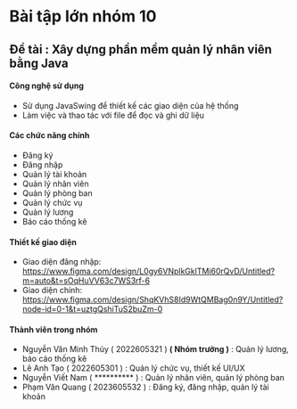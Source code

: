 # Bài tập lớn nhóm 10 
## Đề tài : Xây dựng phần mềm quản lý nhân viên bằng Java 
#### Công nghệ sử dụng
- Sử dụng JavaSwing để thiết kế các giao diện của hệ thống
- Làm việc và thao tác với file để đọc và ghi dữ liệu 
#### Các chức năng chính
- Đăng ký
- Đăng nhập
- Quản lý tài khoản
- Quản lý nhân viên
- Quản lý phòng ban
- Quản lý chức vụ
- Quản lý lương
- Báo cáo thống kê
#### Thiết kế giao diện
- Giao diện đăng nhập: https://www.figma.com/design/L0gy6VNplkGklTMi60rQvD/Untitled?m=auto&t=sOqHuVV63c7WS3rf-6
- Giao diện chính: https://www.figma.com/design/ShqKVhS8Id9WtQMBag0n9Y/Untitled?node-id=0-1&t=uztgQshiTuS2buZm-0
#### Thành viên trong nhóm
- Nguyễn Văn Minh Thủy ( 2022605321 ) **( Nhóm trưởng )** : Quản lý lương, báo cáo thống kê
- Lê Anh Tạo ( 2022605301 ) : Quản lý chức vụ, thiết kế UI/UX
- Nguyễn Viết Nam ( ********** ) : Quản lý nhân viên, quản lý phòng ban
- Phạm Văn Quang ( 2023605532 ) : Đăng ký, đăng nhập, quản lý tài khoản

 
